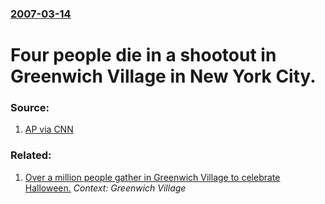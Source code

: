 ### [2007-03-14](/news/2007/03/14/index.md)

#  Four people die in a shootout in Greenwich Village in New York City. 




### Source:

1. [AP via CNN](http://edition.cnn.com/2007/US/03/15/nyc.shootout.ap/index.html?eref=rss_us)

### Related:

1. [ Over a million people gather in Greenwich Village to celebrate Halloween.](/news/2002/10/31/over-a-million-people-gather-in-greenwich-village-to-celebrate-halloween.md) _Context: Greenwich Village_
